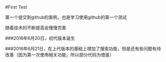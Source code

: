 #First Test

第一个提交到github的案例，也是学习使用github的第一个测试

随着技术的不断提高会慢慢完善




###2016年6月20日，初代版本诞生

###2016年6月21日，在上代版本的基础上增加了搜索功能，但是还有些问题有待改善（因为第一次使用相关功能，所以部分代码为借鉴）